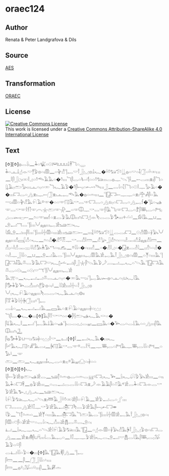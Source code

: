 # oraec124

## Author

Renata & Peter Landgrafova & Dils

## Source

[AES](https://github.com/simondschweitzer/aes)

## Transformation

[ORAEC](https://oraec.github.io/)

## License

<a rel="license" href="http://creativecommons.org/licenses/by-sa/4.0/"><img alt="Creative Commons License" style="border-width:0" src="https://i.creativecommons.org/l/by-sa/4.0/88x31.png" /></a><br />This work is licensed under a <a rel="license" href="http://creativecommons.org/licenses/by-sa/4.0/">Creative Commons Attribution-ShareAlike 4.0 International License</a>

## Text

[⯑][⯑]𓐍𓂋𓍛𓏤𓈖𓇓𓏏𓆤𓏏𓇳𓋞𓂓𓂓𓂓𓏙𓋹𓆓𓏏𓇾<br>
𓇓𓏏𓊵𓏙𓊨𓁹𓎟𓊽𓅱𓊖𓏏𓏤𓏃𓈖𓏏𓊿𓀭𓊹𓉻𓎟𓍋𓃀𓈋𓊖𓏙𓆑�𓏐𓏊𓃒𓅿𓍱𓋲𓐍𓏏𓎟𓏏𓄤𓃂𓏏𓏐𓏒𓏥𓈖𓎛𓋴𓃀𓐎𓏤𓏒𓎛𓈎𓏏𓏊𓆞𓄿𓅓𓏏�𓏊𓏥𓆓𓋴𓂋𓏏𓂥𓌀𓏏𓏏𓏊𓃒𓏥𓂋𓐍𓊃𓌪𓊹𓌢𓈖𓍿𓂋𓏥𓁷𓏤𓋴𓆓𓏏𓊮𓄿𓊪𓂧𓅭𓏥𓊵𓏏𓊪𓏏𓏒𓆓𓆑𓄿𓅱�𓏊𓋴𓍿𓊪𓏏𓍉𓄗𓄯𓏥𓃀𓈖𓂋𓇋𓏏𓇜𓌉𓆓𓏏𓇳𓎛𓊃𓅭𓄿𓏏��𓏥𓉐𓂋𓏏𓂻𓁷𓏤𓊃𓍿𓃂𓁷𓏤𓊵𓉻𓆞𓅓�𓐍𓏏𓏛𓏥𓈖𓊹𓉗𓉐𓍿𓊃𓊃𓏏𓁷𓏤𓊯𓀻𓋴𓏏𓅓𓂸𓏤𓏃𓏏𓊿𓀭𓅓𓍯𓄿𓎼𓎱�𓏏𓏏𓎱𓉔𓄿𓎡𓂋𓎱𓉐𓂋𓏏𓂻𓁶𓊪𓏏𓉐𓂋𓏏𓂻𓉻𓆳�𓊹𓍑𓏏𓊛𓎱𓂋𓎡𓎱𓎛𓆳𓌐𓎱𓇹𓇼𓂧𓎱𓇻𓈖𓏏𓎱𓎳𓊃𓎡𓂋𓎱𓋴𓄿𓆓𓏤𓎱𓉐𓂋𓏏𓁤𓋴𓇧𓂋𓏏𓁀𓊪𓈎𓂋𓆱𓏤𓊌𓍿𓈖𓏌𓏏𓎱𓏤𓏤𓏤𓏤𓏤𓆳𓏏𓁷𓂋𓅱𓅓𓎳𓏥𓏌𓏤𓉐𓊨𓁹𓌸𓂋𓂋𓅱𓅜𓏥𓇬𓏘𓏘𓈖𓀁𓇋𓅓𓈖𓂓𓈖𓄂𓂝𓄓𓂋𓊹𓍛𓏥𓄋𓈐𓏥𓉻𓀀𓆒𓂧𓆑<br>
𓇋𓀁𓄂𓂝𓏥𓋴𓌉𓏥𓊹𓍛𓏥𓇋𓏶𓏃𓏏𓏥𓀀𓏥𓆒𓂧𓍿𓈖𓏥𓆼𓏐𓏊𓃒𓅿𓍱𓋲𓂋𓂋𓏤𓉐𓈖𓇳𓀭𓏃𓏏𓋀𓅂𓄋𓈐𓏥𓀭𓈙𓆄𓀭𓏏𓆑𓈖𓏌𓏏𓀭�𓀭𓎸𓁠𓊃𓎡𓂋𓀭𓎛𓏠𓈖𓀭𓅬𓃀𓀭𓏌𓏏𓇯𓁐𓋉𓏤𓀭𓏎𓈐𓀭𓇋𓏠𓈖𓀭𓊪𓏏𓎛𓀭𓋉𓊔𓇋𓇋𓀭𓅃𓇔𓅃𓎔𓏏𓏭𓃹𓈖𓎼𓇋𓇋𓏏�𓏏𓏥𓀭𓈖𓏏�𓁐𓎛𓈎𓏏�𓉗𓁷𓂋𓁐𓇋𓈖𓊪𓀭𓄼𓏏𓁐�𓏏𓁐𓊃𓃀𓇋𓇋𓏏𓈖𓂓𓈖𓄂𓂝𓅓𓂋𓊹𓍛𓏥𓄋𓈐𓏥𓉻𓏃𓅓𓀀𓉻𓅓𓍋𓃀𓈋𓊖𓏏𓏤𓏃𓈖𓏏𓊑𓏏𓏥𓅓𓊹𓉗𓉐𓏤𓄤𓅓𓌨𓂋𓅱𓅓𓉐𓎟𓏤𓆑𓉺𓌡𓂣𓏤𓋴𓃀𓇼𓋴𓌫𓅓𓅱𓌳𓐙𓂝𓊃𓆑𓏏𓌪𓅓𓊹𓉗𓉐𓏤𓅓𓌨𓂋𓏏𓇳𓏤𓈖𓏏𓇳𓏤𓎟𓄓𓊹𓍛𓄋𓈐𓏥𓉻𓀀<br>
𓅓𓊄𓏏𓈖𓆑𓂣𓂣𓌨𓂋𓊵𓏏𓊪𓏏�𓏒𓅓𓂸𓏤𓊹𓉻𓅓𓆱𓐍𓏏𓊵𓏏𓊪𓂓𓆑𓇋𓅓<br>
𓋴𓅜𓇓𓅱𓅨𓂋𓀭𓏥𓏌𓏤𓊽𓅱𓊖𓏏𓏤𓍲𓈖𓇋𓇋𓀀𓏥𓇋𓏶𓏏𓍋𓃀𓈋𓊖<br>
𓄋𓊪𓆑𓍯𓄿𓏏𓈐𓏥𓌸𓂋𓂋𓏏𓆑𓅓𓊵𓏏𓊪𓊗𓏤𓏤<br>
𓋴𓀠𓇓𓅱𓇋𓏶𓋄𓃂𓏥𓏌𓊹𓉻<br>
𓂋𓏙𓏏𓈖𓆑𓂣𓂣𓅓𓈖𓈙𓅓𓏏𓁷𓍯𓄿𓏏𓈐𓏥𓋀𓏏𓈉<br>
𓆓𓋴𓂋�𓆑�𓏥[⯑]𓅓𓋴𓎝𓎡𓎡𓏏𓏏�𓋴𓐪𓂧𓊛𓆑𓅓𓎙𓏏�<br>
𓋴𓍑𓄿𓆑𓎛𓈖𓂣𓊹𓉻𓅓𓍑𓄿𓏏𓊛𓊹𓏤𓂋𓂋𓊪𓈎𓂋𓈇𓏤𓈖𓈙𓅓𓏏�𓅨𓂋𓏏𓂋𓌰𓅓𓏏𓏏𓂻𓏥𓋴𓅓𓎳𓏥𓏌𓏤𓊻<br>
𓋴𓐍𓅜𓇓𓅱𓂓𓂸𓏤𓃒𓋀𓏏𓈉𓎛𓎡𓈖𓂠[⯑]𓎛𓈖𓂣𓆑𓅓�𓏥𓆑<br>
𓋴𓄔𓅓𓆑𓉔𓏌𓀊𓅓𓂋𓏤𓈖𓋄𓉔𓄿𓎡𓂋𓎱𓎼𓂋𓎛𓄛𓈖𓊃𓇧𓂋𓏏𓁀𓅓𓊃𓇧𓂋𓇋𓇋𓏏𓁀𓈖𓏏𓅃𓍲𓈖𓎱<br>
𓂧𓈖𓂧𓈖𓆑𓈐𓏥𓄤𓆑𓂋𓏏𓁷𓏤𓊪𓎼𓄿𓈇𓏤𓈌𓏏𓏤𓋀𓏏𓏏<br>
[⯑][⯑][⯑]𓆑<br>
𓇋𓋴𓍿𓅱𓀀𓐍𓂧𓊛𓀀𓂋𓈖𓆒𓐩𓏌𓏛𓐍𓂋𓏏𓏛𓂋𓄚𓏌𓉐𓊪𓆑𓅨𓈖𓍛𓏤𓆑𓋨𓅱𓅂𓀀𓏥𓈖𓏏𓏭𓅓𓇓𓏏𓉐𓋹𓈖𓐍𓅱𓀀𓏥𓈖𓏏𓂋𓂣𓂋𓂋𓇋𓇋𓏏𓉐𓏤𓁷𓌳𓁹𓄿𓄿𓋴𓏏𓍔𓄿𓍬𓀀𓂋𓇓𓏏𓉐𓏤𓁹𓂋𓎡𓅱𓀀𓅓𓅧𓈎𓂻𓂜𓈖𓆒𓂧𓆑<br>
𓇋𓍯𓅱𓃒𓏤𓊃𓆑𓏏𓌪𓁷𓏤𓆷𓄿𓃀𓏐𓏊𓏒𓀀𓋴𓏏𓍯𓄿𓈖𓀀𓅱𓂣𓂋𓏏𓂾𓏥<br>
𓉐𓂋𓂋𓂻𓀀𓎛𓎿𓊃𓎡𓅱𓀀𓅓𓂝𓉥𓉐𓌸𓂋𓅱𓀀𓅓𓋴𓍿𓊪𓍉𓉐𓎂<br>
𓇋𓅱𓈖𓆓𓐩𓏌𓏛𓏏𓈖𓀀𓊑𓏏𓏥𓅓𓂝𓉥𓉐𓅓𓆓𓂧𓅓𓂋𓊹𓍛𓏥𓇋𓏶𓏃𓀀𓉻𓅓𓍋𓃀𓈋𓊖𓏏𓏤<br>
𓋴𓏃𓏏𓈞𓋴𓏏𓀂𓀀𓎟𓏏𓂋𓇋𓏏𓆑𓀭𓏥𓀀𓆣𓂋𓌨𓂋𓄂𓏏𓏤<br>
𓂞𓈖𓍛𓏤𓆑𓊃𓆑𓏏𓌪𓀀𓇋𓍯𓄿𓅱𓃒𓏥𓅓𓊹𓉗𓈖𓏏𓊨𓁹𓏃𓏏𓋀𓅂𓀭𓅓𓋄𓍋𓃀𓈋𓅱𓊖𓏏𓏤𓉐𓂋𓂻𓈖𓈖𓀀𓁷𓏤𓄟𓋴𓂓𓄛𓏥𓇋𓂋𓅓𓉻𓏏𓈖𓎛𓎿𓊃𓊃𓅱𓀀𓍛𓏤𓆑𓂋𓄂𓂣𓎟𓆣𓂋𓇋𓅓𓋴𓇧𓂋𓊪𓅮𓄿𓅱𓏏𓏖𓋴<br>
𓂋𓂞𓇋𓇋𓏏𓅱𓏏�𓏥[⯑]𓅓𓊹𓉗𓅓𓌞𓋴𓂻𓈖𓊹𓉻<br>
𓋴𓏠𓈖𓈖𓋴𓈖𓃂𓃀𓇋𓇋𓏏𓄼𓏥<br>
𓋴𓏠𓈖𓐍𓍊𓊪𓅮𓏏𓏖𓏥𓋴𓈖𓅓𓏞𓏛<br>
